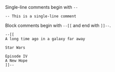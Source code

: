 Single-line comments begin with ```--```

    -- This is a single-line comment

Block comments begin with ```--[[``` and end with ```]]--```.

    --[[
    A long time ago in a galaxy far away

    Star Wars

    Episode IV
    A New Hope
    ]]--
